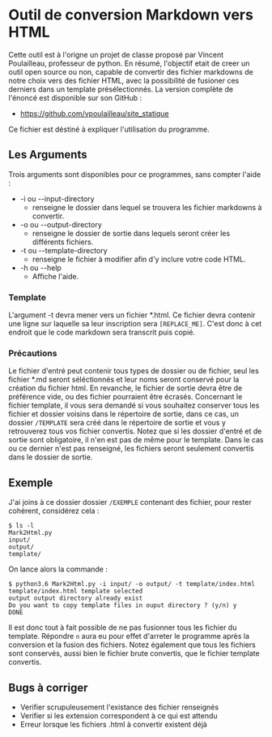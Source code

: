 # Outil de conversion Markdown vers HTML

Cette outil est à l'origne un projet de classe proposé par Vincent Poulailleau, professeur de python. En résumé, l'objectif etait de creer un outil open source ou non, capable de convertir des fichier markdowns de notre choix vers des fichier HTML, avec la possibilité de fusioner ces derniers dans un template présélectionnés.
La version complète de l'énoncé est disponible sur son GitHub :

* https://github.com/vpoulailleau/site_statique

Ce fichier est déstiné à expliquer l'utilisation du programme.

## Les Arguments

Trois arguments sont disponibles pour ce programmes, sans compter l'aide :

* -i ou --input-directory 
  * renseigne le dossier dans lequel se trouvera les fichier markdowns à convertir.
* -o ou --output-directory
  * renseigne le dossier de sortie dans lequels seront créer les différents fichiers.
* -t ou --template-directory
  * renseigne le fichier à modifier afin d'y inclure votre code HTML.
* -h ou --help 
  * Affiche l'aide.

### Template

L'argument -t devra mener vers un fichier *.html. Ce fichier devra contenir une ligne sur laquelle sa leur inscription sera  `[REPLACE_ME]`. C'est donc à cet endroit que le code markdown sera transcrit puis copié.

### Précautions

Le fichier d'entré peut contenir tous types de dossier ou de fichier, seul les fichier *.md seront séléctionnés et leur noms seront conservé pour la création du fichier html. En revanche, le fichier de sortie devra être de préférence vide, ou des fichier pourraient être écrasés.
Concernant le fichier template, il vous sera demandé si vous souhaitez conserver tous les fichier et dossier voisins dans le répertoire de sortie, dans ce cas, un dossier `/TEMPLATE` sera créé dans le répertoire de sortie et vous y retrouverez tous vos fichier convertis. 
Notez que si les dossier d'entré et de sortie sont obligatoire, il n'en est pas de même pour le template. Dans le cas ou ce dernier n'est pas renseigné, les fichiers seront seulement convertis dans le dossier de sortie.

## Exemple

J'ai joins à ce dossier dossier `/EXEMPLE` contenant des fichier, pour rester cohérent, considérez cela :
```
$ ls -l
Mark2Html.py
input/
output/
template/
```
On lance alors la commande :
```
$ python3.6 Mark2Html.py -i input/ -o output/ -t template/index.html
template/index.html template selected
output output directory already exist
Do you want to copy template files in ouput directory ? (y/n) y
DONE
```
Il est donc tout à fait possible de ne pas fusionner tous les fichier du template. Répondre `n` aura eu pour effet d'arreter le programme après la conversion et la fusion des fichiers.
Notez également que tous les fichiers sont conservés, aussi bien le fichier brute convertis, que le fichier template convertis. 

## Bugs à corriger

* Verifier scrupuleusement l'existance des fichier renseignés
* Verifier si les extension correspondent à ce qui est attendu
* Erreur lorsque les fichiers .html à convertir existent déjà


